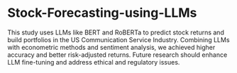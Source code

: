 # Stock-Forecasting-using-LLMs
This study uses LLMs like BERT and RoBERTa to predict stock returns and build portfolios in the US Communication Service Industry. Combining LLMs with econometric methods and sentiment analysis, we achieved higher accuracy and better risk-adjusted returns. Future research should enhance LLM fine-tuning and address ethical and regulatory issues.
